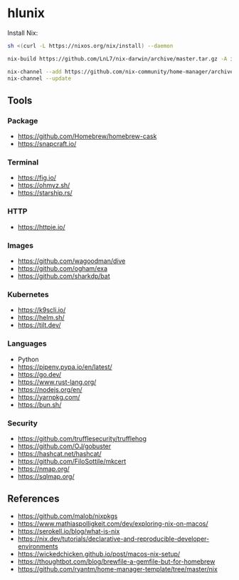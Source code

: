 # hlunix

Install Nix:

```bash
sh <(curl -L https://nixos.org/nix/install) --daemon
```

```bash
nix-build https://github.com/LnL7/nix-darwin/archive/master.tar.gz -A installer
```

```bash
nix-channel --add https://github.com/nix-community/home-manager/archive/master.tar.gz home-manager
nix-channel --update
```

## Tools

### Package

- https://github.com/Homebrew/homebrew-cask
- https://snapcraft.io/

### Terminal

- https://fig.io/
- https://ohmyz.sh/
- https://starship.rs/

### HTTP

- https://httpie.io/

### Images

- https://github.com/wagoodman/dive
- https://github.com/ogham/exa
- https://github.com/sharkdp/bat

### Kubernetes

- https://k9scli.io/
- https://helm.sh/
- https://tilt.dev/

### Languages

- Python
- https://pipenv.pypa.io/en/latest/
- https://go.dev/
- https://www.rust-lang.org/
- https://nodejs.org/en/
- https://yarnpkg.com/
- https://bun.sh/

### Security

- https://github.com/trufflesecurity/trufflehog
- https://github.com/OJ/gobuster
- https://hashcat.net/hashcat/
- https://github.com/FiloSottile/mkcert
- https://nmap.org/
- https://sqlmap.org/

## References

- https://github.com/malob/nixpkgs
- https://www.mathiaspolligkeit.com/dev/exploring-nix-on-macos/
- https://serokell.io/blog/what-is-nix
- https://nix.dev/tutorials/declarative-and-reproducible-developer-environments
- https://wickedchicken.github.io/post/macos-nix-setup/
- https://thoughtbot.com/blog/brewfile-a-gemfile-but-for-homebrew
- https://github.com/ryantm/home-manager-template/tree/master/nix